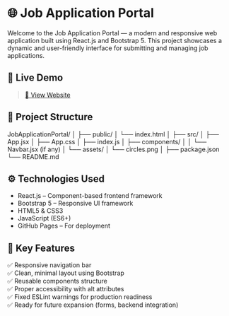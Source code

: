 # 🌐 Job Application Portal
Welcome to the Job Application Portal — a modern and responsive web application built using React.js and Bootstrap 5. This project showcases a dynamic and user-friendly interface for submitting and managing job applications.

## 🚀 Live Demo
> [🔗 View Website](https://malaikahub.github.io/Job-Application-Portal)  

## 📁 Project Structure
JobApplicationPortal/
│
├── public/
│ └── index.html
│
├── src/
│ ├── App.jsx
│ ├── App.css
│ ├── index.js
│ ├── components/
│ │ └── Navbar.jsx (if any)
│ └── assets/
│ └── circles.png
│
├── package.json
└── README.md

## ⚙️ Technologies Used
- React.js – Component-based frontend framework
- Bootstrap 5 – Responsive UI framework
- HTML5 & CSS3
- JavaScript (ES6+)
- GitHub Pages – For deployment

## 🧠 Key Features
✅ Responsive navigation bar  
✅ Clean, minimal layout using Bootstrap  
✅ Reusable components structure  
✅ Proper accessibility with alt attributes  
✅ Fixed ESLint warnings for production readiness  
✅ Ready for future expansion (forms, backend integration)

